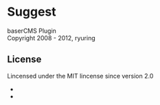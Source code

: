 Suggest
==========
baserCMS Plugin  
Copyright 2008 - 2012, ryuring

License
-------

Lincensed under the MIT lincense since version 2.0

-
-
